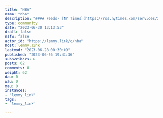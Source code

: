 ```yaml
---
title: "NBA" 
name: "nba"
description: "#### Feeds- [NY Times](https://rss.nytimes.com/services/xml/rss/nyt/ProBasketball.xml)- [ESPN](https://www.espn.com/espn/rss/nba/news)"
type: community
date: "2023-06-30 13:13:53"
draft: false
nsfw: false
actor_id: "https://lemmy.link/c/nba"
host: lemmy.link
lastmod: "2023-06-28 00:30:09"
published: "2023-06-26 19:43:36"
subscribers: 6
posts: 62
comments: 0
weight: 62
dau: 0
wau: 0
mau: 0
instances:
- "lemmy_link"
tags: 
- "lemmy_link"

---
```

